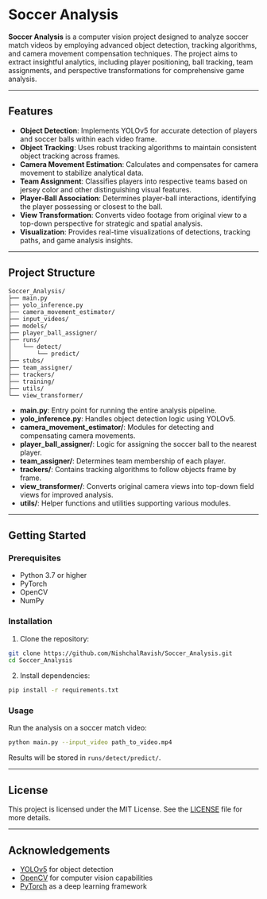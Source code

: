 # Soccer Analysis

**Soccer Analysis** is a computer vision project designed to analyze soccer match videos by employing advanced object detection, tracking algorithms, and camera movement compensation techniques. The project aims to extract insightful analytics, including player positioning, ball tracking, team assignments, and perspective transformations for comprehensive game analysis.

---

## Features

- **Object Detection**: Implements YOLOv5 for accurate detection of players and soccer balls within each video frame.
- **Object Tracking**: Uses robust tracking algorithms to maintain consistent object tracking across frames.
- **Camera Movement Estimation**: Calculates and compensates for camera movement to stabilize analytical data.
- **Team Assignment**: Classifies players into respective teams based on jersey color and other distinguishing visual features.
- **Player-Ball Association**: Determines player-ball interactions, identifying the player possessing or closest to the ball.
- **View Transformation**: Converts video footage from original view to a top-down perspective for strategic and spatial analysis.
- **Visualization**: Provides real-time visualizations of detections, tracking paths, and game analysis insights.

---

## Project Structure

```
Soccer_Analysis/
├── main.py
├── yolo_inference.py
├── camera_movement_estimator/
├── input_videos/
├── models/
├── player_ball_assigner/
├── runs/
│   └── detect/
│       └── predict/
├── stubs/
├── team_assigner/
├── trackers/
├── training/
├── utils/
└── view_transformer/
```

- **main.py**: Entry point for running the entire analysis pipeline.
- **yolo_inference.py**: Handles object detection logic using YOLOv5.
- **camera_movement_estimator/**: Modules for detecting and compensating camera movements.
- **player_ball_assigner/**: Logic for assigning the soccer ball to the nearest player.
- **team_assigner/**: Determines team membership of each player.
- **trackers/**: Contains tracking algorithms to follow objects frame by frame.
- **view_transformer/**: Converts original camera views into top-down field views for improved analysis.
- **utils/**: Helper functions and utilities supporting various modules.

---

## Getting Started

### Prerequisites

- Python 3.7 or higher
- PyTorch
- OpenCV
- NumPy

### Installation

1. Clone the repository:

```bash
git clone https://github.com/NishchalRavish/Soccer_Analysis.git
cd Soccer_Analysis
```

2. Install dependencies:

```bash
pip install -r requirements.txt
```

### Usage

Run the analysis on a soccer match video:

```bash
python main.py --input_video path_to_video.mp4
```

Results will be stored in `runs/detect/predict/`.

---

## License

This project is licensed under the MIT License. See the [LICENSE](LICENSE) file for more details.

---

## Acknowledgements

- [YOLOv5](https://github.com/ultralytics/yolov5) for object detection
- [OpenCV](https://opencv.org/) for computer vision capabilities
- [PyTorch](https://pytorch.org/) as a deep learning framework

